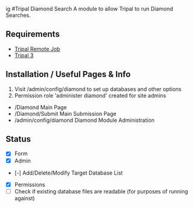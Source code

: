 ig #Tripal Diamond Search
A module to allow Tripal to run Diamond Searches.

## Requirements
- [Tripal Remote Job](https://gitlab.com/TreeGenes/tripal-remote-job) 
- [Tripal 3](http://tripal.info/)

## Installation / Useful Pages & Info
1. Visit /admin/config/diamond to set up databases and other options
2. Permission role 'administer diamond' created for site admins

- /Diamond                  Main Page
- /Diamond/Submit           Main Submission Page
- /admin/config/diamond     Diamond Module Administration

## Status
- [x] Form
- [x] Admin
- [-] Add/Delete/Modify Target Database List
- [x] Permissions
- [ ] Check if existing database files are readable (for purposes of running against)
